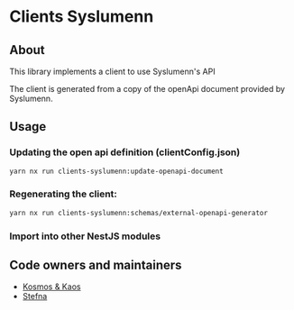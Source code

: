 # Clients Syslumenn

## About

This library implements a client to use Syslumenn's API

The client is generated from a copy of the openApi document provided by Syslumenn.

## Usage

### Updating the open api definition (clientConfig.json)

```sh
yarn nx run clients-syslumenn:update-openapi-document
```

### Regenerating the client:

```sh
yarn nx run clients-syslumenn:schemas/external-openapi-generator
```

### Import into other NestJS modules

## Code owners and maintainers

- [Kosmos & Kaos](https://github.com/orgs/island-is/teams/kosmos-og-kaos/members)
- [Stefna](https://github.com/orgs/island-is/teams/stefna/members)
